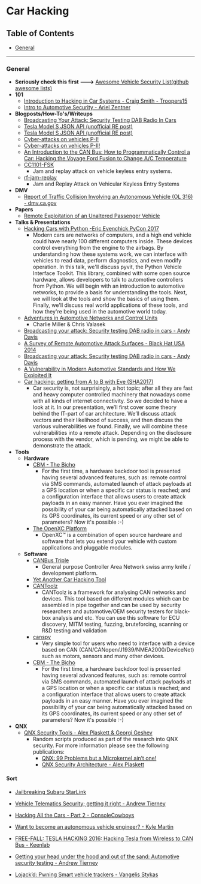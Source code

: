 # Car Hacking

## Table of Contents
- [General](#general)

------------------
### <a name="general"></a> General
* **Seriously check this first --->** [Awesome Vehicle Security List(github awesome lists)](https://github.com/jaredthecoder/awesome-vehicle-security)
* **101**
	* [Introduction to Hacking in Car Systems - Craig Smith - Troopers15](https://www.youtube.com/watch?v=WHDkf6kpE58)
	* [Intro to Automotive Security - Ariel Zentner](https://www.youtube.com/watch?v=yAzqFhq06_E)
* **Blogposts/How-To's/Writeups**
	* [Broadcasting Your Attack: Security Testing DAB Radio In Cars](https://www.youtube.com/watch?v=ryNtz1nxmO4)
	* [Tesla Model S JSON API (unofficial RE post)](http://docs.timdorr.apiary.io/#reference/vehicles)
	* [Tesla Model S JSON API (unofficial RE post)](http://docs.timdorr.apiary.io/#reference/vehicles)
	* [Cyber-attacks on vehicles P-I!](http://dn5.ljuska.org/napadi-na-auto-sistem-1.html)
	* [Cyber-attacks on vehicles P-II!](http://dn5.ljuska.org/cyber-attacks-on-vehicles-2.html)
	* [An Introduction to the CAN Bus: How to Programmatically Control a Car: Hacking the Voyage Ford Fusion to Change A/C Temperature](https://news.voyage.auto/an-introduction-to-the-can-bus-how-to-programmatically-control-a-car-f1b18be4f377)
	* [CC1101-FSK](https://github.com/trishmapow/CC1101-FSK)
		* Jam and replay attack on vehicle keyless entry systems.
	* [rf-jam-replay](https://github.com/trishmapow/rf-jam-replay)
		* Jam and Replay Attack on Vehicular Keyless Entry Systems
* **DMV**
	* [Report of Traffic Collision Involving an Autonomous Vehicle (OL 316) - dmv.ca.gov](https://www.dmv.ca.gov/portal/dmv/detail/vr/autonomous/autonomousveh_ol316+)
* **Papers**
	* [Remote Exploitation of an  Unaltered Passenger Vehicle](http://illmatics.com/Remote%20Car%20Hacking.pdf)
* **Talks & Presentations**
	* [Hacking Cars with Python -Eric Evenchick PyCon 2017](https://www.youtube.com/watch?v=3bZNhMcv4Y8&app=desktop)
		* Modern cars are networks of computers, and a high end vehicle could have nearly 100 different computers inside. These devices control everything from the engine to the airbags. By understanding how these systems work, we can interface with vehicles to read data, perform diagnostics, and even modify operation.  In this talk, we'll discuss pyvit, the Python Vehicle Interface Toolkit. This library, combined with some open source hardware, allows developers to talk to automotive controllers from Python.  We will begin with an introduction to automotive networks, to provide a basis for understanding the tools. Next, we will look at the tools and show the basics of using them. Finally, we'll discuss real world applications of these tools, and how they're being used in the automotive world today.
	* [Adventures in Automotive Networks and Control Units](https://www.youtube.com/watch?v=MEYCU62yeYk&app=desktop)
		* Charlie Miller & Chris Valasek
	* [Broadcasting your attack: Security testing DAB radio in cars - Andy Davis](http://2015.ruxcon.org.au/assets/2015/slides/Broadcasting-your-attack-Security-testing-DAB-radio-in-cars.pdf)
	* [A Survey of Remote Automotive Attack Surfaces  - Black Hat USA 2014](https://www.youtube.com/watch?v=mNhFGJVq2HE)
	* [Broadcasting your attack: Security testing DAB radio in cars - Andy Davis](http://2015.ruxcon.org.au/assets/2015/slides/Broadcasting-your-attack-Security-testing-DAB-radio-in-cars.pdf)
	* [A Vulnerability in Modern Automotive Standards and How We Exploited It](https://documents.trendmicro.com/assets/A-Vulnerability-in-Modern-Automotive-Standards-and-How-We-Exploited-It.pdf)
	* [Car hacking: getting from A to B with Eve (SHA2017)](https://www.youtube.com/watch?v=l9760bzUN3E)
		* Car security is, not surprisingly, a hot topic; after all they are fast and heavy computer controlled machinery that nowadays come with all kinds of internet connectivity. So we decided to have a look at it. In our presentation, we’ll first cover some theory behind the IT-part of car architecture. We’ll discuss attack vectors and their likelihood of success, and then discuss the various vulnerabilities we found. Finally, we will combine these vulnerabilities into a remote attack. Depending on the disclosure process with the vendor, which is pending, we might be able to demonstrate the attack.
* **Tools**
	* **Hardware**
		* [CBM - The Bicho](https://github.com/UnaPibaGeek/CBM)
			* For the first time, a hardware backdoor tool is presented having several advanced features, such as: remote control via SMS commands, automated launch of attack payloads at a GPS location or when a specific car status is reached; and a configuration interface that allows users to create attack payloads in an easy manner. Have you ever imagined the possibility of your car being automatically attacked based on its GPS coordinates, its current speed or any other set of parameters? Now it's possible :-)
		* [The OpenXC Platform](http://openxcplatform.com/)
			* OpenXC™ is a combination of open source hardware and software that lets you extend your vehicle with custom applications and pluggable modules.
	* **Software**
		* [CANBus Triple](https://canb.us/)
			* General purpose Controller Area Network swiss army knife / development platform.
		* [Yet Another Car Hacking Tool](https://asintsov.blogspot.ro/2016/03/yet-another-car-hacking-tool.html?m=1)
		* [CANToolz](https://github.com/eik00d/CANToolz)
			* CANToolz is a framework for analysing CAN networks and devices. This tool based on different modules which can be assembled in pipe together and can be used by security researchers and automotive/OEM security testers for black-box analysis and etc. You can use this software for ECU discovery, MITM testing, fuzzing, bruteforcing, scanning or R&D testing and validation
		* [canspy](https://github.com/manux81/canspy)
			* Very simple tool for users who need to interface with a device based on CAN (CAN/CANopen/J1939/NMEA2000/DeviceNet) such as motors, sensors and many other devices.
		* [CBM - The Bicho](https://github.com/UnaPibaGeek/CBM)
			* For the first time, a hardware backdoor tool is presented having several advanced features, such as: remote control via SMS commands, automated launch of attack payloads at a GPS location or when a specific car status is reached; and a configuration interface that allows users to create attack payloads in an easy manner. Have you ever imagined the possibility of your car being automatically attacked based on its GPS coordinates, its current speed or any other set of parameters? Now it's possible :-)
* **QNX**
	* [QNX Security Tools - Alex Plaskett & Georgi Geshev](https://github.com/alexplaskett/QNXSecurity)
		* Random scripts produced as part of the research into QNX security. For more information please see the following publications:
			* [QNX: 99 Problems but a Microkernel ain’t one!](https://labs.mwrinfosecurity.com/assets/BlogFiles/mwri-qnx-troopers-99-problems-but-a-microkernel-aint-one.pdf)
			* [QNX Security Architecture - Alex Plaskett](https://labs.mwrinfosecurity.com/assets/BlogFiles/mwri-qnx-security-whitepaper-2016-03-14.pdf)



#### Sort
* [Jailbreaking Subaru StarLink](https://github.com/sgayou/subaru-starlink-research/blob/master/doc/README.md)

* [Vehicle Telematics Security; getting it right - Andrew Tierney](https://www.pentestpartners.com/security-blog/vehicle-telematics-security-getting-it-right/)
* [Hacking All the Cars - Part 2 - ConsoleCowboys](https://console-cowboys.blogspot.com/2019/04/hacking-all-cars-part-2.html)
* [Want to become an autonomous vehicle engineer? - Kyle Martin](https://becomeautonomous.com/)
* [FREE-FALL: TESLA HACKING 2016: Hacking Tesla from Wireless to CAN Bus - Keenlab](https://www.blackhat.com/docs/us-17/thursday/us-17-Nie-Free-Fall-Hacking-Tesla-From-Wireless-To-CAN-Bus.pdf)
* [Getting your head under the hood and out of the sand: Automotive security testing - Andrew Tierney](https://www.pentestpartners.com/security-blog/getting-your-head-under-the-hood-and-out-of-the-sand-automotive-security-testing/)
* [Lojack’d: Pwning Smart vehicle trackers - Vangelis Stykas](https://www.pentestpartners.com/security-blog/lojackd-pwning-smart-vehicle-trackers/)